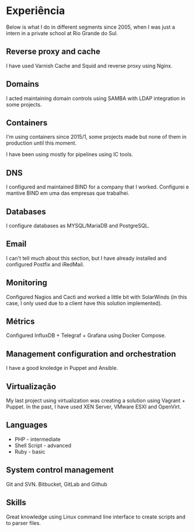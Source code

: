 # Experiência
Below is what I do in different segments since 2005, when I was just a intern in a private school at Rio Grande do Sul.

## Reverse proxy and cache
I have used Varnish Cache and Squid and reverse proxy using Nginx.

## Domains
I acted maintaining domain controls using SAMBA with LDAP integration in some projects.

## Containers
I'm using containers since 2015/1, some projects made but none of them in production until this moment.

I have been using mostly for pipelines using IC tools.

## DNS
I configured and maintained BIND for a company that I worked.
Configurei e mantive BIND em uma das empresas que trabalhei.

## Databases
I configure databases as MYSQL/MariaDB and PostgreSQL.

## Email
I can't tell much about this section, but I have already installed and configured Postfix and iRedMail.

## Monitoring
Configured Nagios and Cacti and worked a little bit with SolarWinds (in this case, I only used due to a client have this solution implemented).

## Métrics
Configured InfluxDB + Telegraf + Grafana using Docker Compose.

## Management configuration and orchestration
I have a good knoledge in Puppet and Ansible.

## Virtualização
My last project using virtualization was creating a solution using Vagrant + Puppet.
In the past, I have used XEN Server, VMware ESXI and OpenVirt.

## Languages
* PHP - intermediate
* Shell Script - advanced
* Ruby - basic

## System control management
Git and SVN. Bitbucket, GitLab and Github

## Skills
Great knowledge using Linux command line interface to create scripts and to parser files.
